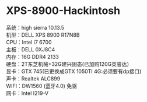 # XPS-8900-Hackintosh
系统：high sierra 10.13.5  
机型：DELL XPS 8900 R17N8B  
CPU：Intel i7 6700  
主板：DELL 0XJ8C4  
内存：16G DDR4 2133   
硬盘：2T东芝机械+32G建兴固态(已加购120G英睿达）  
显卡：GTX 745(已更换成GTX 1050TI 4G:必须要有dp接口)  
声卡：Realtek ALC899  
WIFI：DW1560 (蓝牙4.0) 免驱   
网卡：Intel I219-V  
